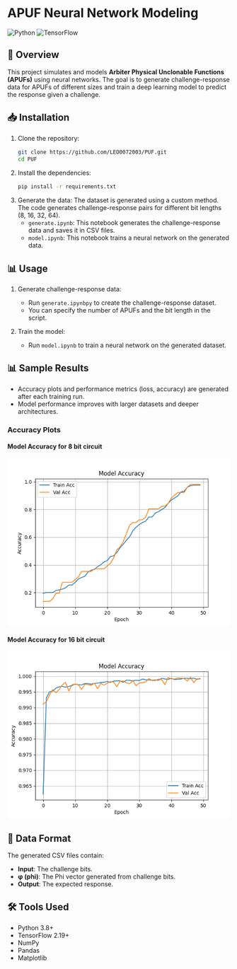 # APUF Neural Network Modeling

![Python](https://img.shields.io/badge/python-3.8+-blue.svg)
![TensorFlow](https://img.shields.io/badge/tensorflow-2.19+-blue.svg)

## 📖 Overview

This project simulates and models **Arbiter Physical Unclonable Functions (APUFs)** using neural networks. The goal is to generate challenge-response data for APUFs of different sizes and train a deep learning model to predict the response given a challenge.

## 📥 Installation

1. Clone the repository:
   ```bash
   git clone https://github.com/LEO0072003/PUF.git
   cd PUF
   ```
2. Install the dependencies:
    ```bash
    pip install -r requirements.txt
    ```
3. Generate the data:
    The dataset is generated using a custom method. The code generates challenge-response pairs for different bit lengths (8, 16, 32, 64).
    - `generate.ipynb`: This notebook generates the challenge-response data and saves it in CSV files.
    - `model.ipynb`: This notebook trains a neural network on the generated data.

## 📊 Usage

1. Generate challenge-response data:
   - Run `generate.ipynbpy` to create the challenge-response dataset.
   - You can specify the number of APUFs and the bit length in the script.

2. Train the model:
   - Run `model.ipynb` to train a neural network on the generated dataset.

## 📊 Sample Results

- Accuracy plots and performance metrics (loss, accuracy) are generated after each training run.
- Model performance improves with larger datasets and deeper architectures.

### Accuracy Plots

#### Model Accuracy for 8 bit circuit
![Model Accuracy for 8 bit circuit](plots/accuracy_plot_8.png)

#### Model Accuracy for 16 bit circuit
![Model Accuracy for 16 bit circuit](plots/accuracy_plot_16.png)

## 📄 Data Format

The generated CSV files contain:
- **Input**: The challenge bits.
- **φ (phi)**: The Phi vector generated from challenge bits.
- **Output**: The expected response.

## 🛠️ Tools Used

- Python 3.8+
- TensorFlow 2.19+
- NumPy
- Pandas
- Matplotlib
